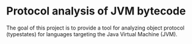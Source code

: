 # Protocol analysis of JVM bytecode

The goal of this project is to provide a tool for analyzing object protocol (typestates) for languages targeting the Java Virtual Machine (JVM).
